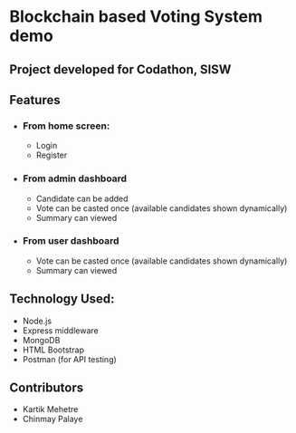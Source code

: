 # Blockchain based Voting System demo
## Project developed for Codathon, SISW
## Features
- ### From home screen:

    - Login
    - Register

- ### From admin dashboard
	
    - Candidate can be added
    - Vote can be casted once (available candidates shown dynamically)
    - Summary can viewed

- ### From user dashboard

    - Vote can be casted once (available candidates shown dynamically)
    - Summary can viewed

## Technology Used:

- Node.js
- Express middleware
- MongoDB
- HTML Bootstrap
- Postman (for API testing)

## Contributors
- Kartik Mehetre
- Chinmay Palaye


